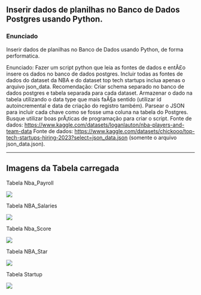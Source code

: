 ## Inserir dados de planilhas no Banco de Dados Postgres usando Python.

### Enunciado

Inserir dados de planilhas no Banco de Dados usando Python, de forma performatica.

Enunciado: Fazer um script python que leia as fontes de dados e entÃ£o insere os dados no banco de dados postgres. Incluir todas as fontes de dados do dataset da NBA e do dataset top tech startups inclua apenas o arquivo json_data.
Recomendação: Criar schema separado no banco de dados postgres e tabela separada para cada dataset. Armazenar o dado na tabela utilizando o data type que mais faÃ§a sentido (utilizar id autoincremental e data de criação do registro também). Parsear o JSON para incluir cada chave como se fosse uma coluna na tabela do Postgres. Busque utilizar boas prÃ¡ticas de programação para criar o script.
Fonte de dados: https://www.kaggle.com/datasets/loganlauton/nba-players-and-team-data
Fonte de dados: https://www.kaggle.com/datasets/chickooo/top-tech-startups-hiring-2023?select=json_data.json (somente o arquivo json_data.json).
___________________________________________________________________________________________

## Imagens da Tabela carregada

Tabela Nba_Payroll

![](imagens/tabelaNBA_Payroll_Carregada.png)

Tabela NBA_Salaries

![](imagens/tabelaNBA_Salaries_Carregada.png)

Tabela Nba_Score

![](imagens/tabelaNBA_Score_Carregada.png)

Tabela NBA_Star

![](imagens/tabelaNBA_Star_Carregada.png)

Tabela Startup

![](imagens/tabelaStartup_Carregada.png)

